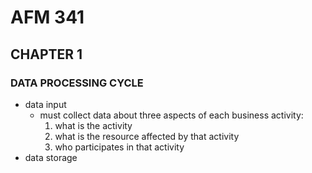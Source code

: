 # AFM 341

## CHAPTER 1

### DATA PROCESSING CYCLE

- data input
  - must collect data about three aspects of each business activity:
    1. what is the activity
    1. what is the resource affected by that activity
    1. who participates in that activity
- data storage
